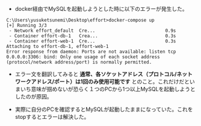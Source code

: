 * docker経由でMySQLを起動しようとした時に以下のエラーが発生した。

```
C:\Users\yusuketsunemi\Desktop\effort>docker-compose up
[+] Running 3/3
 - Network effort_default  Cre...                          0.9s
 - Container effort-db-1   Crea...                         0.3s
 - Container effort-web-1  Cre...                          0.3s
Attaching to effort-db-1, effort-web-1
Error response from daemon: Ports are not available: listen tcp 0.0.0.0:3306: bind: Only one usage of each socket address (protocol/network address/port) is normally permitted.
```

* エラー文を翻訳してみると **通常、各ソケットアドレス（プロトコル/ネットワークアドレス/ポート）は1回のみ使用可能です**
とのこと。これだけだといまいち意味が掴めないが恐らく１つのPCから1つ以上MySQLを起動しようとしたのが原因。

* 実際に自分のPCを確認するとMySQLが起動したままになっていた。これをstopするとエラーは解決した。
